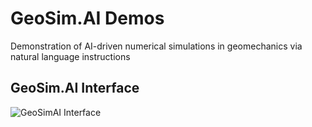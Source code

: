 # GeoSim.AI Demos

Demonstration of AI-driven numerical simulations in geomechanics via natural language instructions

## GeoSim.AI Interface

![GeoSimAI Interface](/assets/figs/geosimai-chat-interface.png)